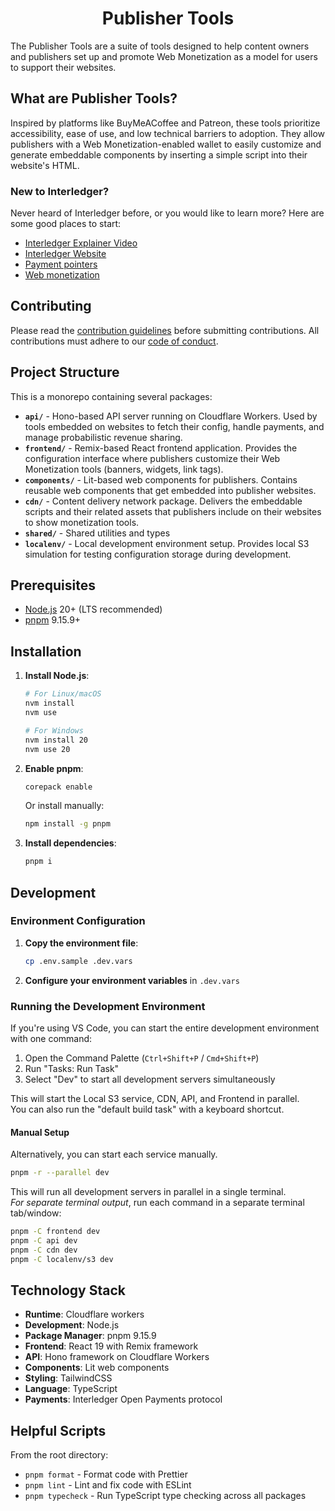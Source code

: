 <h1 align="center">
Publisher Tools
</h1>

The Publisher Tools are a suite of tools designed to help content owners and publishers set up and promote Web Monetization as a model for users to support their websites.

## What are Publisher Tools?

Inspired by platforms like BuyMeACoffee and Patreon, these tools prioritize accessibility, ease of use, and low technical barriers to adoption. They allow publishers with a Web Monetization-enabled wallet to easily customize and generate embeddable components by inserting a simple script into their website's HTML.

### New to Interledger?

Never heard of Interledger before, or you would like to learn more? Here are some good places to start:

- [Interledger Explainer Video](https://twitter.com/Interledger/status/1567916000074678272)
- [Interledger Website](https://interledger.org)
- [Payment pointers](https://paymentpointers.org/)
- [Web monetization](https://webmonetization.org/)

## Contributing

Please read the [contribution guidelines](.github/contributing.md) before submitting contributions. All contributions must adhere to our [code of conduct](.github/CODE_OF_CONDUCT.md).

## Project Structure

This is a monorepo containing several packages:

- **`api/`** - Hono-based API server running on Cloudflare Workers. Used by tools embedded on websites to fetch their config, handle payments, and manage probabilistic revenue sharing.
- **`frontend/`** - Remix-based React frontend application. Provides the configuration interface where publishers customize their Web Monetization tools (banners, widgets, link tags).
- **`components/`** - Lit-based web components for publishers. Contains reusable web components that get embedded into publisher websites.
- **`cdn/`** - Content delivery network package. Delivers the embeddable scripts and their related assets that publishers include on their websites to show monetization tools.
- **`shared/`** - Shared utilities and types
- **`localenv/`** - Local development environment setup. Provides local S3 simulation for testing configuration storage during development.

## Prerequisites

- [Node.js](https://nodejs.org/) 20+ (LTS recommended)
- [pnpm](https://pnpm.io/) 9.15.9+

## Installation

1. **Install Node.js**:

   ```sh
   # For Linux/macOS
   nvm install
   nvm use

   # For Windows
   nvm install 20
   nvm use 20
   ```

2. **Enable pnpm**:

   ```sh
   corepack enable
   ```

   Or install manually:

   ```sh
   npm install -g pnpm
   ```

3. **Install dependencies**:
   ```sh
   pnpm i
   ```

## Development

### Environment Configuration

1. **Copy the environment file**:

   ```sh
   cp .env.sample .dev.vars
   ```

2. **Configure your environment variables** in `.dev.vars`

### Running the Development Environment

If you're using VS Code, you can start the entire development environment with one command:

1. Open the Command Palette (`Ctrl+Shift+P` / `Cmd+Shift+P`)
2. Run "Tasks: Run Task"
3. Select "Dev" to start all development servers simultaneously

This will start the Local S3 service, CDN, API, and Frontend in parallel.</br>
You can also run the "default build task" with a keyboard shortcut.

#### Manual Setup

Alternatively, you can start each service manually.</br>

```sh
pnpm -r --parallel dev
```

This will run all development servers in parallel in a single terminal.</br>
_For separate terminal output_, run each command in a separate terminal tab/window:

```sh
pnpm -C frontend dev
pnpm -C api dev
pnpm -C cdn dev
pnpm -C localenv/s3 dev
```

## Technology Stack

- **Runtime**: Cloudflare workers
- **Development**: Node.js
- **Package Manager**: pnpm 9.15.9
- **Frontend**: React 19 with Remix framework
- **API**: Hono framework on Cloudflare Workers
- **Components**: Lit web components
- **Styling**: TailwindCSS
- **Language**: TypeScript
- **Payments**: Interledger Open Payments protocol

## Helpful Scripts

From the root directory:

- `pnpm format` - Format code with Prettier
- `pnpm lint` - Lint and fix code with ESLint
- `pnpm typecheck` - Run TypeScript type checking across all packages
